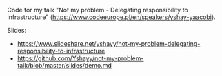Code for my talk "Not my problem - Delegating responsibility to infrastructure" (https://www.codeeurope.pl/en/speakers/yshay-yaacobi).

Slides:  
- https://www.slideshare.net/yshayy/not-my-problem-delegating-responsibility-to-infrastructure  
- https://github.com/Yshayy/not-my-problem-talk/blob/master/slides/demo.md


